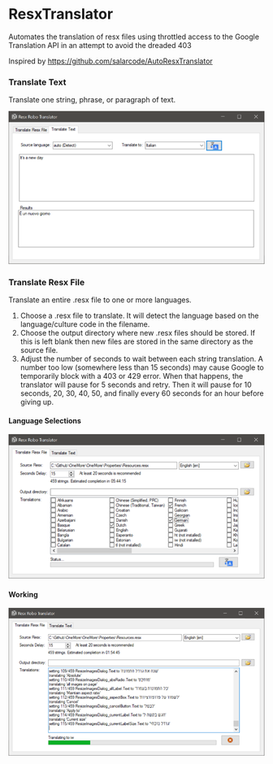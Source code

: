 # ResxTranslator
Automates the translation of resx files using throttled access to the Google Translation API in an attempt to avoid the dreaded 403

Inspired by https://github.com/salarcode/AutoResxTranslator

### Translate Text
Translate one string, phrase, or paragraph of text.

![Translate Text](Images/TranslateTextScreen.png)


### Translate Resx File
Translate an entire .resx file to one or more languages.

1. Choose a .resx file to translate. It will detect the language based on the language/culture
   code in the filename. 
2. Choose the output directory where new .resx files should be stored. If this is left blank
   then new files are stored in the same directory as the source file.
3. Adjust the number of seconds to wait between each string translation. A number too low
   (somewhere less than 15 seconds) may cause Google to temporarily block with a 403 or 429
   error. When that happens, the translator will pause for 5 seconds and retry. Then it will
   pause for 10 seconds, 20, 30, 40, 50, and finally every 60 seconds for an hour before
   giving up.

#### Language Selections

![Translate Resx](Images/LanguagesScreen.png)

#### Working

![Translate Resx](Images/TranslateResxScreen.png)
